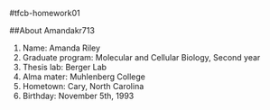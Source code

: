 #tfcb-homework01

##About Amandakr713
1. Name: Amanda Riley
2. Graduate program: Molecular and Cellular Biology, Second year 
3. Thesis lab: Berger Lab
4. Alma mater: Muhlenberg College 
5. Hometown: Cary, North Carolina
6. Birthday: November 5th, 1993


